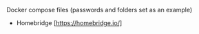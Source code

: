 Docker compose files (passwords and folders set as an example)

- Homebridge [https://homebridge.io/]
